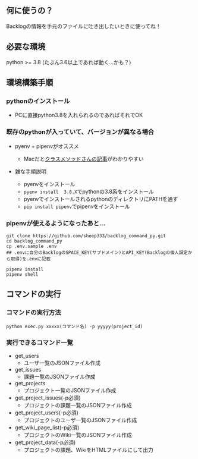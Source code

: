 ## 何に使うの？
Backlogの情報を手元のファイルに吐き出したいときに使ってね！

## 必要な環境
python >= 3.8
(たぶん3.6以上であれば動く...かも？)

## 環境構築手順
### pythonのインストール
- PCに直接python3.8を入れられるのであればそれでOK

### 既存のpythonが入っていて、バージョンが異なる場合
- pyenv + pipenvがオススメ
  - Macだと[クラスメソッドさんの記事](https://dev.classmethod.jp/articles/environment_to_pipenv-pyenv/)がわかりやすい

- 雑な手順説明
  - pyenvをインストール
  - `pyenv install  3.8.X`でpythonの3.8系をインストール
  - pyenvでインストールされるpythonのディレクトリにPATHを通す
  - `pip install pipenv`でpipenvをインストール


### pipenvが使えるようになったあと...

```
git clone https://github.com/sheep333/backlog_command_py.git
cd backlog_command_py
cp .env.sample .env
## .envに自分のBacklogのSPACE_KEY(サブドメイン)とAPI_KEY(Backlogの個人設定から取得)を.envに記載

pipenv install
pipenv shell
```

## コマンドの実行
### コマンドの実行方法

```
python exec.py xxxxx(コマンド名) -p yyyyy(project_id)
```

### 実行できるコマンド一覧
- get_users
  - ユーザ一覧のJSONファイル作成
- get_issues
  - 課題一覧のJSONファイル作成
- get_projects
  - プロジェクト一覧のJSONファイル作成
- get_project_issues(-p必須)
  - プロジェクトの課題一覧のJSONファイル作成
- get_project_users(-p必須)
  - プロジェクトのユーザ一覧のJSONファイル作成
- get_wiki_page_list(-p必須)
  - プロジェクトのWiki一覧のJSONファイル作成
- get_project_data(-p必須)
  - プロジェクトの課題、WikiをHTMLファイルにして出力
